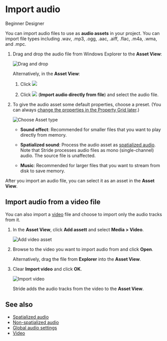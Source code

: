 # Import audio

<span class="badge text-bg-primary">Beginner</span>
<span class="badge text-bg-success">Designer</span>

You can import audio files to use as **audio assets** in your project. You can import file types including .wav, .mp3, .ogg, .aac, .aiff, .flac, .m4a, .wma, and .mpc.

1. Drag and drop the audio file from Windows Explorer to the **Asset View**:

   ![Drag and drop](media/import-setup-drag-and-drop-audio-to-asset-view.gif)

   Alternatively, in the **Asset View**:

   1. Click ![](media/index-audio-add-new-asset-button.png)

   2. Click ![](media/index-audio-import-audio-directly-from-file.png) (**Import audio directly from file**) and select the audio file.

2. To give the audio asset some default properties, choose a preset. (You can always [change the properties in the Property Grid later](audio-asset-properties.md).)

   ![Choose Asset type](media/import-audio-choose-asset-type.png)

   * **Sound effect**: Recommended for smaller files that you want to play directly from memory.

   * **Spatialized sound**: Process the audio asset as [spatialized audio](spatialized-audio.md). Note that Stride processes audio files as mono (single-channel) audio. The source file is unaffected.

   * **Music**: Recommended for larger files that you want to stream from disk to save memory.

After you import an audio file, you can select it as an asset in the **Asset View**.

## Import audio from a video file

You can also import a [video](../video/index.md) file and choose to import only the audio tracks from it.

1. In the **Asset View**, click **Add assett** and select **Media > Video**.

   ![Add video asset](../video/media/add-video-asset.png)

2. Browse to the video you want to import audio from and click **Open**.

   Alternatively, drag the file from **Explorer** into the **Asset View**.

3. Clear **Import video** and click **OK**.

   ![Import video](media/import-audio-only.png)

   Stride adds the audio tracks from the video to the **Asset View**.

## See also

* [Spatialized audio](spatialized-audio.md)
* [Non-spatialized audio](non-spatialized-audio.md)
* [Global audio settings](global-audio-settings.md)
* [Video](../video/index.md)